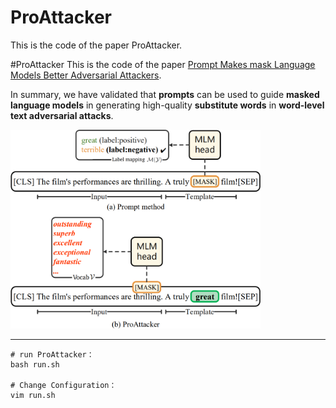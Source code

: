 # ProAttacker
This is the code of the paper ProAttacker.

#ProAttacker
This is the code of the paper [Prompt Makes mask Language Models Better Adversarial Attackers](https://ieeexplore.ieee.org/abstract/document/10095125).

In summary, we have validated that **prompts** can be used to guide **masked language models** in generating high-quality **substitute words** in **word-level text adversarial attacks**.

 <img src="https://github.com/cgly/ProAttacker/blob/main/proattacker.png" width="400" />

--------------
```
# run ProAttacker：
bash run.sh

# Change Configuration：
vim run.sh
```
